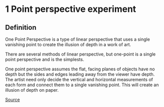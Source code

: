 # 1 Point perspective experiment

## Definition

One Point Perspective is a type of linear perspective that uses a single vanishing point to create the illusion of depth in a work of art.

There are several methods of linear perspective, but one-point is a single point perspective and is the simplests.

One point perspective assumes the flat, facing planes of objects have no depth but the sides and edges leading away from the viewer have depth.  The artist need only decide the vertical and horizontal measurements of each form and connect them to a single vanishing point.  This will create an illusion of depth on paper.

[Source](https://helloartsy.com/one-point-perspective/)